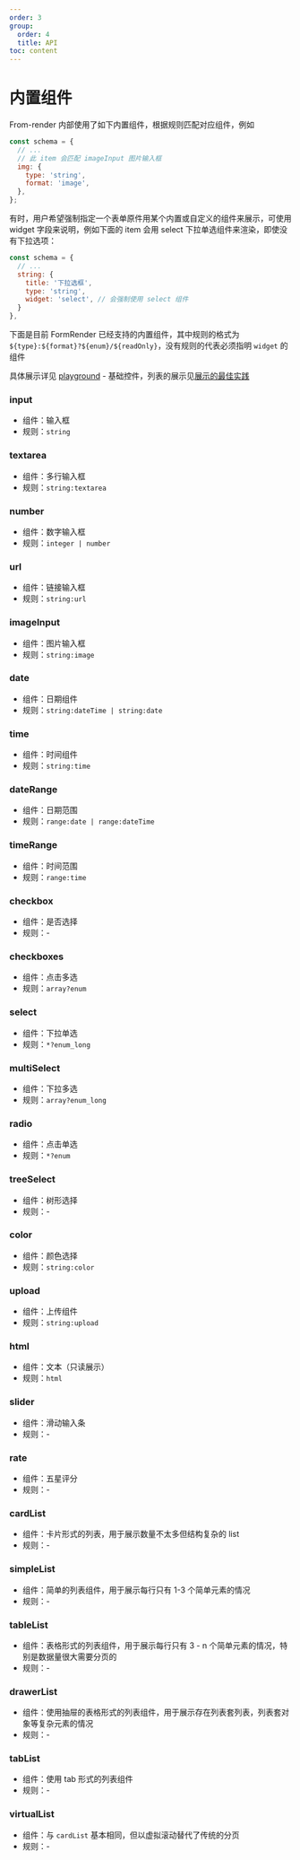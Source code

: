 ```yaml
---
order: 3
group:
  order: 4
  title: API
toc: content
---
```


# 内置组件

From-render 内部使用了如下内置组件，根据规则匹配对应组件，例如

```js
const schema = {
  // ...
  // 此 item 会匹配 imageInput 图片输入框
  img: {
    type: 'string',
    format: 'image',
  },
};
```

有时，用户希望强制指定一个表单原件用某个内置或自定义的组件来展示，可使用 widget 字段来说明，例如下面的 item 会用 select 下拉单选组件来渲染，即使没有下拉选项：

```js
const schema = {
  // ...
  string: {
    title: '下拉选框',
    type: 'string',
    widget: 'select', // 会强制使用 select 组件
  }
},
```

下面是目前 FormRender 已经支持的内置组件，其中规则的格式为`${type}:${format}?${enum}/${readOnly}`，没有规则的代表必须指明 `widget` 的组件

具体展示详见 [playground](/playground) - 基础控件，列表的展示见[展示的最佳实践](/form-render/advanced/display#列表的展示)

### input

- 组件：输入框
- 规则：`string`

### textarea

- 组件：多行输入框
- 规则：`string:textarea`

### number

- 组件：数字输入框
- 规则：`integer | number`

### url

- 组件：链接输入框
- 规则：`string:url`

### imageInput

- 组件：图片输入框
- 规则：`string:image`

### date

- 组件：日期组件
- 规则：`string:dateTime | string:date`

### time

- 组件：时间组件
- 规则：`string:time`

### dateRange

- 组件：日期范围
- 规则：`range:date | range:dateTime`

### timeRange

- 组件：时间范围
- 规则：`range:time`

### checkbox

- 组件：是否选择
- 规则：-

### checkboxes

- 组件：点击多选
- 规则：`array?enum`

### select

- 组件：下拉单选
- 规则：`*?enum_long`

### multiSelect

- 组件：下拉多选
- 规则：`array?enum_long`

### radio

- 组件：点击单选
- 规则：`*?enum`

### treeSelect

- 组件：树形选择
- 规则：-

### color

- 组件：颜色选择
- 规则：`string:color`

### upload

- 组件：上传组件
- 规则：`string:upload`

### html

- 组件：文本（只读展示）
- 规则：`html`

### slider

- 组件：滑动输入条
- 规则：-

### rate

- 组件：五星评分
- 规则：-

### cardList

- 组件：卡片形式的列表，用于展示数量不太多但结构复杂的 list
- 规则：-

### simpleList

- 组件：简单的列表组件，用于展示每行只有 1-3 个简单元素的情况
- 规则：-

### tableList

- 组件：表格形式的列表组件，用于展示每行只有 3 - n 个简单元素的情况，特别是数据量很大需要分页的
- 规则：-

### drawerList

- 组件：使用抽屉的表格形式的列表组件，用于展示存在列表套列表，列表套对象等复杂元素的情况
- 规则：-

### tabList

- 组件：使用 tab 形式的列表组件
- 规则：-

### virtualList

- 组件：与 `cardList` 基本相同，但以虚拟滚动替代了传统的分页
- 规则：-
